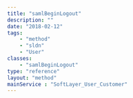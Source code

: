 ```yaml
---
title: "samlBeginLogout"
description: ""
date: "2018-02-12"
tags:
    - "method"
    - "sldn"
    - "User"
classes:
    - "samlBeginLogout"
type: "reference"
layout: "method"
mainService : "SoftLayer_User_Customer"
---
```

